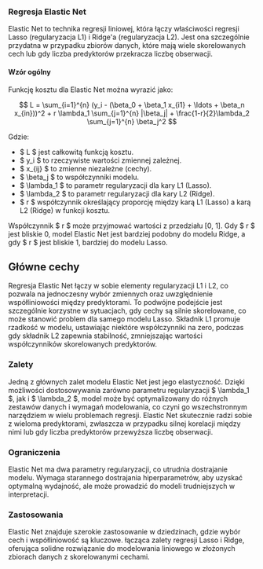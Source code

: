 ### Regresja Elastic Net

Elastic Net to technika regresji liniowej, która łączy właściwości regresji Lasso (regularyzacja L1) i Ridge'a (regularyzacja L2). Jest ona szczególnie przydatna w przypadku zbiorów danych, które mają wiele skorelowanych cech lub gdy liczba predyktorów przekracza liczbę obserwacji.

#### Wzór ogólny
Funkcję kosztu dla Elastic Net można wyrazić jako:

$$
L = \sum_{i=1}^{n} (y_i - (\beta_0 + \beta_1 x_{i1} + \ldots + \beta_n x_{in}))^2 + r \lambda_1 \sum_{j=1}^{n} |\beta_j| + \frac{1-r}{2}\lambda_2 \sum_{j=1}^{n} \beta_j^2
$$

Gdzie:
- $ L $ jest całkowitą funkcją kosztu.
- $ y_i $ to rzeczywiste wartości zmiennej zależnej.
- $ x_{ij} $ to zmienne niezależne (cechy).
- $ \beta_j $ to współczynniki modelu.
- $ \lambda_1 $ to parametr regularyzacji dla kary L1 (Lasso).
- $ \lambda_2 $ to parametr regularyzacji dla kary L2 (Ridge).
- $ r $ współczynnik określający proporcję między karą L1 (Lasso) a karą L2 (Ridge) w funkcji kosztu.

Współczynnik $ r $ może przyjmować wartości z przedziału [0, 1]. Gdy $ r $ jest bliskie 0, model Elastic Net jest bardziej podobny do modelu Ridge, a gdy $ r $ jest bliskie 1, bardziej do modelu Lasso.

## Główne cechy 

Regresja Elastic Net łączy w sobie elementy regularyzacji L1 i L2, co pozwala na jednoczesny wybór zmiennych oraz uwzględnienie współliniowości między predyktorami. To podwójne podejście jest szczególnie korzystne w sytuacjach, gdy cechy są silnie skorelowane, co może stanowić problem dla samego modelu Lasso. Składnik L1 promuje rzadkość w modelu, ustawiając niektóre współczynniki na zero, podczas gdy składnik L2 zapewnia stabilność, zmniejszając wartości współczynników skorelowanych predyktorów.

### Zalety 

Jedną z głównych zalet modelu Elastic Net jest jego elastyczność. Dzięki możliwości dostosowywania zarówno parametru regularyzacji $ \lambda_1 $, jak i $ \lambda_2 $, model może być optymalizowany do różnych zestawów danych i wymagań modelowania, co czyni go wszechstronnym narzędziem w wielu problemach regresji. Elastic Net skutecznie radzi sobie z wieloma predyktorami, zwłaszcza w przypadku silnej korelacji między nimi lub gdy liczba predyktorów przewyższa liczbę obserwacji.

### Ograniczenia

Elastic Net ma dwa parametry regularyzacji, co utrudnia dostrajanie modelu. Wymaga starannego dostrajania hiperparametrów, aby uzyskać optymalną wydajność, ale może prowadzić do modeli trudniejszych w interpretacji.

### Zastosowania

Elastic Net znajduje szerokie zastosowanie w dziedzinach, gdzie wybór cech i współliniowość są kluczowe. łącząca zalety regresji Lasso i Ridge, oferująca solidne rozwiązanie do modelowania liniowego w złożonych zbiorach danych z skorelowanymi cechami.
